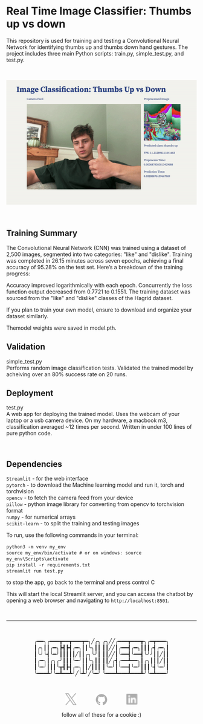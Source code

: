 
# Real Time Image Classifier: Thumbs up vs down

This repository is used for training and testing a Convolutional Neural Network for identifying thumbs up and thumbs down hand gestures. The project includes three main Python scripts: train.py, simple_test.py, and test.py.

&nbsp;

<div align="center"><img src="preview.gif" width="800"></div>

&nbsp;

## Training Summary

The Convolutional Neural Network (CNN) was trained using a dataset of 2,500 images, segmented into two categories: "like" and "dislike". Training was completed in 26.15 minutes across seven epochs, achieving a final accuracy of 95.28% on the test set. Here’s a breakdown of the training progress:

Accuracy improved logarithmically with each epoch. Concurrently the loss function output decreased from 0.7721 to 0.1551. The training dataset was sourced from the "like" and "dislike" classes of the Hagrid dataset. 

If you plan to train your own model, ensure to download and organize your dataset similarly.

Themodel weights were saved in model.pth.

## Validation

simple_test.py  
Performs random image classification tests. Validated the trained model by acheiving over an 80% success rate on 20 runs. 

## Deployment

test.py  
A web app for deploying the trained model. Uses the webcam of your laptop or a usb camera device. On my hardware, a macbook m3, classification averaged ~12 times per second. Written in under 100 lines of pure python code. 

&nbsp;

## Dependencies

`Streamlit` - for the web interface  
`pytorch` - to download the Machine learning model and run it, torch and torchvision  
`opencv` - to fetch the camera feed from your device  
`pillow` - python image library for converting from opencv to torchvision format  
`numpy` - for numerical arrays  
`scikit-learn` - to split the training and testing images  

To run, use the following commands in your terminal:
```
python3 -m venv my_env  
source my_env/bin/activate # or on windows: source my_env\Scripts\activate  
pip install -r requirements.txt  
streamlit run test.py  
```

to stop the app, go back to the terminal and press control C

This will start the local Streamlit server, and you can access the chatbot by opening a web browser and navigating to `http://localhost:8501`.

&nbsp;

<hr>

&nbsp;

<div align="center">



╭━━╮╭━━━┳━━┳━━━┳━╮╱╭╮        ╭╮╱╱╭━━━┳━━━┳╮╭━┳━━━╮
┃╭╮┃┃╭━╮┣┫┣┫╭━╮┃┃╰╮┃┃        ┃┃╱╱┃╭━━┫╭━╮┃┃┃╭┫╭━╮┃
┃╰╯╰┫╰━╯┃┃┃┃┃╱┃┃╭╮╰╯┃        ┃┃╱╱┃╰━━┫╰━━┫╰╯╯┃┃╱┃┃
┃╭━╮┃╭╮╭╯┃┃┃╰━╯┃┃╰╮┃┃        ┃┃╱╭┫╭━━┻━━╮┃╭╮┃┃┃╱┃┃
┃╰━╯┃┃┃╰┳┫┣┫╭━╮┃┃╱┃┃┃        ┃╰━╯┃╰━━┫╰━╯┃┃┃╰┫╰━╯┃
╰━━━┻╯╰━┻━━┻╯╱╰┻╯╱╰━╯        ╰━━━┻━━━┻━━━┻╯╰━┻━━━╯
  


&nbsp;


<a href="https://x.com/TheBrianLesko/status/1124018912268554240"><img src="https://raw.githubusercontent.com/BrianLesko/BrianLesko/main/.socials/svg-grey/x.svg" width="30" alt="X Logo"></a> &nbsp; &nbsp; &nbsp; &nbsp; &nbsp; &nbsp; <a href="https://github.com/BrianLesko"><img src="https://raw.githubusercontent.com/BrianLesko/BrianLesko/main/.socials/svg-grey/github.svg" width="30" alt="GitHub"></a> &nbsp; &nbsp; &nbsp; &nbsp; &nbsp; &nbsp; <a href="https://www.linkedin.com/in/brianlesko/"><img src="https://raw.githubusercontent.com/BrianLesko/BrianLesko/main/.socials/svg-grey/linkedin.svg" width="30" alt="LinkedIn"></a>

follow all of these for a cookie :)

</div>


&nbsp;


